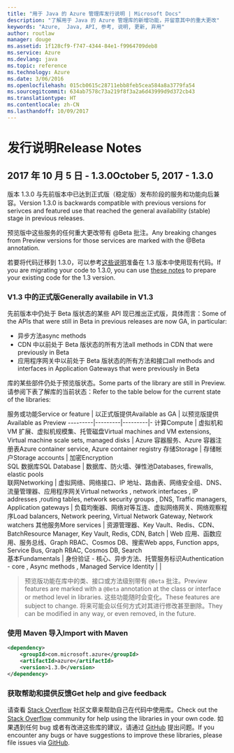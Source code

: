 ```yaml
---
title: "用于 Java 的 Azure 管理库发行说明 | Microsoft Docs"
description: "了解用于 Java 的 Azure 管理库的新增功能，并留意其中的重大更改"
keywords: "Azure,  Java, API, 参考, 说明, 更新, 弃用"
author: routlaw
manager: douge
ms.assetid: 1f128cf9-f747-4344-84e1-f9964709deb8
ms.service: Azure
ms.devlang: java
ms.topic: reference
ms.technology: Azure
ms.date: 3/06/2016
ms.openlocfilehash: 015cb0615c28711ebb8feb5cea584a8a3779fa54
ms.sourcegitcommit: 634ab7578c73a219f8f3a2a6d43999d9d372cb43
ms.translationtype: HT
ms.contentlocale: zh-CN
ms.lasthandoff: 10/09/2017
---
```

# <a name="release-notes"></a><span data-ttu-id="1b274-104">发行说明</span><span class="sxs-lookup"><span data-stu-id="1b274-104">Release Notes</span></span> 

## <a name="october-5-2017---130"></a><span data-ttu-id="1b274-105">2017 年 10 月 5 日 - 1.3.0</span><span class="sxs-lookup"><span data-stu-id="1b274-105">October 5, 2017 - 1.3.0</span></span> 

<span data-ttu-id="1b274-106">版本 1.3.0 与先前版本中已达到正式版（稳定版）发布阶段的服务和功能向后兼容。</span><span class="sxs-lookup"><span data-stu-id="1b274-106">Version 1.3.0 is backwards compatible with previous versions for serivces and featured use that reached the general availability (stable) stage in previous releases.</span></span>

<span data-ttu-id="1b274-107">预览版中这些服务的任何重大更改带有 @Beta 批注。</span><span class="sxs-lookup"><span data-stu-id="1b274-107">Any breaking changes from Preview versions for those services are marked with the @Beta annotation.</span></span>

<span data-ttu-id="1b274-108">若要将代码迁移到 1.3.0，可以参考[这些说明](https://github.com/Azure/azure-sdk-for-java/blob/master/notes/prepare-for-1.3.0.md)准备在 1.3 版本中使用现有代码。</span><span class="sxs-lookup"><span data-stu-id="1b274-108">If you are migrating your code to 1.3.0, you can use [these notes](https://github.com/Azure/azure-sdk-for-java/blob/master/notes/prepare-for-1.3.0.md) to prepare your existing code for the 1.3 version.</span></span>

### <a name="generally-availabile-in-v13"></a><span data-ttu-id="1b274-109">V1.3 中的正式版</span><span class="sxs-lookup"><span data-stu-id="1b274-109">Generally availabile in V1.3</span></span>

<span data-ttu-id="1b274-110">先前版本中仍处于 Beta 版状态的某些 API 现已推出正式版，具体而言：</span><span class="sxs-lookup"><span data-stu-id="1b274-110">Some of the APIs that were still in Beta in previous releases are now GA, in particular:</span></span>

- <span data-ttu-id="1b274-111">异步方法</span><span class="sxs-lookup"><span data-stu-id="1b274-111">async methods</span></span>
- <span data-ttu-id="1b274-112">CDN 中以前处于 Beta 版状态的所有方法</span><span class="sxs-lookup"><span data-stu-id="1b274-112">all methods in CDN that were previously in Beta</span></span>
- <span data-ttu-id="1b274-113">应用程序网关中以前处于 Beta 版状态的所有方法和接口</span><span class="sxs-lookup"><span data-stu-id="1b274-113">all methods and interfaces in Application Gateways that were previously in Beta</span></span>

 <span data-ttu-id="1b274-114">库的某些部件仍处于预览版状态。</span><span class="sxs-lookup"><span data-stu-id="1b274-114">Some parts of the library are still in Preview.</span></span> <span data-ttu-id="1b274-115">请参阅下表了解库的当前状态：</span><span class="sxs-lookup"><span data-stu-id="1b274-115">Refer to the table below for the current state of the libraries:</span></span>

<span data-ttu-id="1b274-116">服务或功能</span><span class="sxs-lookup"><span data-stu-id="1b274-116">Service or feature</span></span> | <span data-ttu-id="1b274-117">以正式版提供</span><span class="sxs-lookup"><span data-stu-id="1b274-117">Available as GA</span></span> | <span data-ttu-id="1b274-118">以预览版提供</span><span class="sxs-lookup"><span data-stu-id="1b274-118">Available as Preview</span></span> 
---------|---------|---------|-
<span data-ttu-id="1b274-119">计算</span><span class="sxs-lookup"><span data-stu-id="1b274-119">Compute</span></span>  | <span data-ttu-id="1b274-120">虚拟机和 VM 扩展、虚拟机规模集、托管磁盘</span><span class="sxs-lookup"><span data-stu-id="1b274-120">Virtual machines and VM extensions, Virtual machine scale sets, managed disks</span></span>   | <span data-ttu-id="1b274-121">Azure 容器服务、Azure 容器注册表</span><span class="sxs-lookup"><span data-stu-id="1b274-121">Azure container service, Azure container registry</span></span> 
<span data-ttu-id="1b274-122">存储</span><span class="sxs-lookup"><span data-stu-id="1b274-122">Storage</span></span>   |  <span data-ttu-id="1b274-123">存储帐户</span><span class="sxs-lookup"><span data-stu-id="1b274-123">Storage accounts</span></span>       |    <span data-ttu-id="1b274-124">加密</span><span class="sxs-lookup"><span data-stu-id="1b274-124">Encryption</span></span>     
<span data-ttu-id="1b274-125">SQL 数据库</span><span class="sxs-lookup"><span data-stu-id="1b274-125">SQL Database</span></span>  | <span data-ttu-id="1b274-126">数据库、防火墙、弹性池</span><span class="sxs-lookup"><span data-stu-id="1b274-126">Databases, firewalls, elastic pools</span></span>              
<span data-ttu-id="1b274-127">联网</span><span class="sxs-lookup"><span data-stu-id="1b274-127">Networking</span></span>    |  <span data-ttu-id="1b274-128">虚拟网络、网络接口、IP 地址、路由表、网络安全组、DNS、流量管理器、应用程序网关</span><span class="sxs-lookup"><span data-stu-id="1b274-128">Virtual networks , network interfaces , IP addresses ,routing tables, network security groups , DNS, Traffic managers, Application gateways</span></span>  |    <span data-ttu-id="1b274-129">负载均衡器、网络对等互连、虚拟网络网关、网络观察程序</span><span class="sxs-lookup"><span data-stu-id="1b274-129">Load balancers, Network peering, Virtual Network Gateway, Network watchers</span></span> 
<span data-ttu-id="1b274-130">其他服务</span><span class="sxs-lookup"><span data-stu-id="1b274-130">More services</span></span>    |  <span data-ttu-id="1b274-131">资源管理器、Key Vault、Redis、CDN、Batch</span><span class="sxs-lookup"><span data-stu-id="1b274-131">Resource Manager, Key Vault, Redis,  CDN, Batch</span></span>       |  <span data-ttu-id="1b274-132">Web 应用、函数应用、服务总线、Graph RBAC、Cosmos DB、搜索</span><span class="sxs-lookup"><span data-stu-id="1b274-132">Web apps, Function apps, Service Bus, Graph RBAC, Cosmos DB, Search</span></span>  
<span data-ttu-id="1b274-133">基本</span><span class="sxs-lookup"><span data-stu-id="1b274-133">Fundamentals</span></span>     |   <span data-ttu-id="1b274-134">身份验证 - 核心、异步方法、托管服务标识</span><span class="sxs-lookup"><span data-stu-id="1b274-134">Authentication - core , Async methods , Managed Service Identity</span></span>      |      |

> <span data-ttu-id="1b274-135">预览版功能在库中的类、接口或方法级别带有 `@Beta` 批注。</span><span class="sxs-lookup"><span data-stu-id="1b274-135">Preview features are marked with a `@Beta` annotation at the class or interface or method level in libraries.</span></span> <span data-ttu-id="1b274-136">这些功能随时会变化。</span><span class="sxs-lookup"><span data-stu-id="1b274-136">These features are subject to change.</span></span> <span data-ttu-id="1b274-137">将来可能会以任何方式对其进行修改甚至删除。</span><span class="sxs-lookup"><span data-stu-id="1b274-137">They can be modified in any way, or even removed, in the future.</span></span>

### <a name="import-with-maven"></a><span data-ttu-id="1b274-138">使用 Maven 导入</span><span class="sxs-lookup"><span data-stu-id="1b274-138">Import with Maven</span></span>

```XML
<dependency>
    <groupId>com.microsoft.azure</groupId>
    <artifactId>azure</artifactId>
    <version>1.3.0</version>
</dependency>
```

### <a name="get-help-and-give-feedback"></a><span data-ttu-id="1b274-139">获取帮助和提供反馈</span><span class="sxs-lookup"><span data-stu-id="1b274-139">Get help and give feedback</span></span>

<span data-ttu-id="1b274-140">请查看 [Stack Overflow](http://stackoverflow.com/questions/tagged/azure-java-sdk) 社区文章来帮助自己在代码中使用库。</span><span class="sxs-lookup"><span data-stu-id="1b274-140">Check out the [Stack Overflow](http://stackoverflow.com/questions/tagged/azure-java-sdk) community for help using the libraries in your own code.</span></span> <span data-ttu-id="1b274-141">如果遇到任何 bug 或者有改进这些库的建议，请通过 [GitHub](https://github.com/Azure/azure-sdk-for-java/issues) 提出问题。</span><span class="sxs-lookup"><span data-stu-id="1b274-141">If you encounter any bugs or have suggestions to improve these libraries, please file issues via [GitHub](https://github.com/Azure/azure-sdk-for-java/issues).</span></span>


